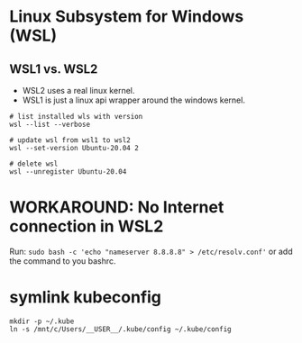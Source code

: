 # Linux Subsystem for Windows (WSL)

## WSL1 vs. WSL2

- WSL2 uses a real linux kernel. 
- WSL1 is just a linux api wrapper around the windows kernel.

```shell
# list installed wls with version 
wsl --list --verbose

# update wsl from wsl1 to wsl2
wsl --set-version Ubuntu-20.04 2

# delete wsl
wsl --unregister Ubuntu-20.04
```

# WORKAROUND: No Internet connection in WSL2

Run: `sudo bash -c 'echo "nameserver 8.8.8.8" > /etc/resolv.conf'` or add the command to you bashrc. 

# symlink kubeconfig

```
mkdir -p ~/.kube
ln -s /mnt/c/Users/__USER__/.kube/config ~/.kube/config
```